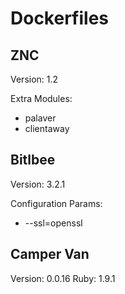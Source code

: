 Dockerfiles
===========

ZNC
---

Version: 1.2

Extra Modules:

 * palaver
 * clientaway


Bitlbee
-------

Version: 3.2.1

Configuration Params:

 * --ssl=openssl


Camper Van
----------

Version: 0.0.16
Ruby: 1.9.1
